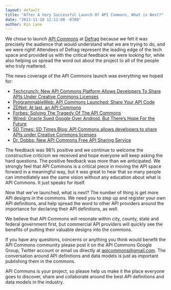 ```yaml
---
layout: default
title: "After A Very Successful Launch Of API Commons, What is Next?"
date: "2013-11-10 12:12:00 -0700"
author: Kin Lane
---
```


We chose to launch [API Commons](http://apicommons.org) at [Defrag](http://defragcon.com/) because we felt it was precisely the audience that would understand what we are trying to do, and we were right! Attendees of Defrag represent the leading edge of the tech space and provided us with the critical feedback we were looking for, while also helping us spread the word out about the project to all of the people who truly mattered.

The news coverage of the API Commons launch was everything we hoped for:

* [Techcrunch: New API Commons Platform Allows Developers To Share APIs Under Creative Commons Licenses](http://techcrunch.com/2013/11/05/3scale-launches-api-commons-to-allow-developers-to-share-apis-under-creative-commons-licenses/)
* [ProgrammableWeb: API Commons Launched: Share Your API Code](http://blog.programmableweb.com/2013/11/05/api-commons-launched-share-your-api-code/)
* [ZDNet: At last, an API Commons](http://www.zdnet.com/at-last-an-api-commons-7000022849/)
* [Forbes: Solving The Tragedy Of The API Commons](http://www.forbes.com/sites/benkepes/2013/11/05/solving-the-tragedy-of-the-api-commons/)
* [Wired: Oracle Sued Google Over Android. But There’s Hope For the Future](http://www.wired.com/wiredenterprise/2013/11/api-commons/)
* [SD Times: SD Times Blog: API Commons allows developers to share APIs under Creative Commons licenses](http://sdt.bz/content/article.aspx?ArticleID=65331&page=1)
* [Dr. Dobbs: New API Commons Free API Sharing Service](http://www.drdobbs.com/tools/new-api-commons-free-api-sharing-service/240163742)

The feedback was 98% positive and we continue to welcome the constructive criticism we received and hope everyone will keep asking the hard questions. The positive feedback was more than we anticipated. We strongly feel that API Commons is a critical piece in moving the API space forward in a meaningful way, but it was great to hear that so many people can immediately see the same vision without any education about what is API Commons. It just speaks for itself.

Now that we've launched, what is next?  The number of thing is get more API designs in the commons. We need you to step up and register your own API definitions, and help spread the word to other API providers around the importance for declaring their API definitions, as well.

We believe that API Commons will resonate within city, county, state and federal government first, but commercial API providers will quickly see the benefits of putting their valuable designs into the commons. 

If you have any questions, concerns or anything you think would benefit the API Commons community please post it on the API Commons Google Group, Twitter account or email us directly at apicommons@gmail.com. The conversation around API definitions and data models is just as important publishing them in the commons.

API Commons is your project, so please help us make it the place everyone goes to discover, share and collaborate around the best API definitions and data models in the industry. 